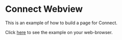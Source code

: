 # Connect Webview
This is an example of how to build a page for Connect.

Click [here](https://hapi-robo.github.io/connect-webview/) to see the example on your web-browser.

